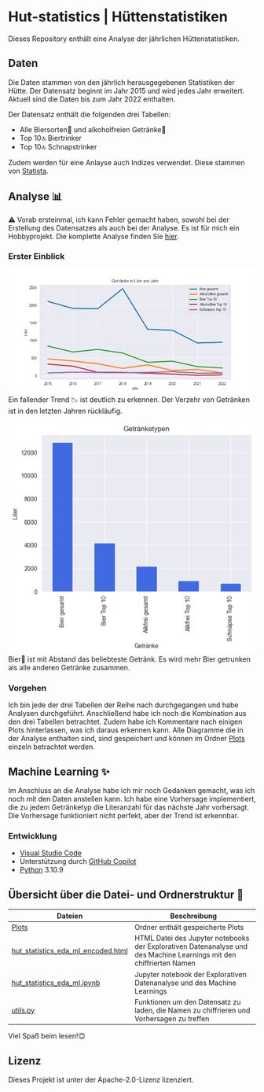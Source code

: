 # Hut-statistics | Hüttenstatistiken

Dieses Repository enthält eine Analyse der jährlichen Hüttenstatistiken.

## Daten
Die Daten stammen von den jährlich herausgegebenen Statistiken der Hütte. Der Datensatz beginnt im Jahr 2015 und wird jedes Jahr erweitert. Aktuell sind die Daten bis zum Jahr 2022 enthalten.

Der Datensatz enthält die folgenden drei Tabellen:
- Alle Biersorten🍺 und alkoholfreien Getränke🍹
- Top 10🔝 Biertrinker
- Top 10🔝 Schnapstrinker

Zudem werden für eine Anlayse auch Indizes verwendet. Diese stammen von [Statista](https://de.statista.com/).

## Analyse 📊
⚠️ Vorab ersteinmal, ich kann  Fehler gemacht haben, sowohl bei der Erstellung des Datensatzes als auch bei der Analyse. Es ist für mich ein Hobbyprojekt. Die komplette Analyse finden Sie [hier](https://htmlpreview.github.io/?https://github.com/Chrissi2802/Hut-statistics/blob/main/hut_statistics_eda_ml_encoded.html).

### Erster Einblick
![Getränke pro Jahr](./Plots/liter_pro_jahr.png "Getränke pro Jahr") <br> 
Ein fallender Trend 📉 ist deutlich zu erkennen. Der Verzehr von Getränken ist in den letzten Jahren rückläufig.

![Getränketypen gesamt](./Plots/getraenketypen_manuell.png "Getränketypen") <br> 
Bier🍺 ist mit Abstand das beliebteste Getränk. Es wird mehr Bier getrunken als alle anderen Getränke zusammen.

### Vorgehen
Ich bin jede der drei Tabellen der Reihe nach durchgegangen und habe Analysen durchgeführt. Anschließend habe ich noch die Kombination aus den drei Tabellen betrachtet. Zudem habe ich Kommentare nach einigen Plots hinterlassen, was ich daraus erkennen kann.
Alle Diagramme die in der Analyse enthalten sind, sind gespeichert und können im Ordner [Plots](Plots) einzeln betrachtet werden.


## Machine Learning ✨
Im Anschluss an die Analyse habe ich mir noch Gedanken gemacht, was ich noch mit den Daten anstellen kann.
Ich habe eine Vorhersage implementiert, die zu jedem Getränketyp die Literanzahl für das nächste Jahr vorhersagt.
Die Vorhersage funktioniert nicht perfekt, aber der Trend ist erkennbar.


### Entwicklung
- [Visual Studio Code](https://code.visualstudio.com/)
- Unterstützung durch [GitHub Copilot](https://github.com/features/copilot)
- [Python](https://www.python.org/downloads/) 3.10.9


## Übersicht über die Datei- und Ordnerstruktur 📁
| Dateien                         | Beschreibung                                                        |
| ------------------------------- | ------------------------------------------------------------------- |
| [Plots](Plots)                  | Ordner enthält gespeicherte Plots                                   |
| [hut_statistics_eda_ml_encoded.html](https://htmlpreview.github.io/?https://github.com/Chrissi2802/Hut-statistics/blob/main/hut_statistics_eda_ml_encoded.html)     | HTML Datei des Jupyter notebooks der Explorativen Datenanalyse und des Machine Learnings mit den chiffrierten Namen   |
| [hut_statistics_eda_ml.ipynb](hut_statistics_eda_ml.ipynb)   | Jupyter notebook der Explorativen Datenanalyse und des Machine Learnings  |
| [utils.py](utils.py)            | Funktionen um den Datensatz zu laden,  die Namen zu chiffrieren und Vorhersagen zu treffen   |


Viel Spaß beim lesen!😊


## Lizenz
Dieses Projekt ist unter der Apache-2.0-Lizenz lizenziert.
